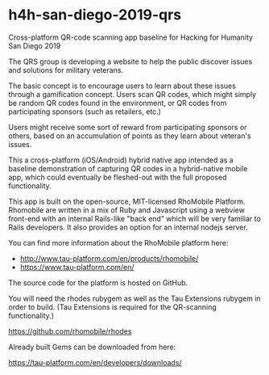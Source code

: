 # h4h-san-diego-2019-qrs
Cross-platform QR-code scanning app baseline for Hacking for Humanity San Diego 2019

The QRS group is developing a website to help the public discover issues and solutions
for military veterans. 

The basic concept is to encourage users to learn about these issues through a gamification
concept. Users scan QR codes, which might simply be random QR codes found in the environment,
or QR codes from participating sponsors (such as retailers, etc.) 

Users might receive some sort of reward from participating sponsors or others, based on
an accumulation of points as they learn about veteran's issues.

This a cross-platform (iOS/Android) hybrid native app intended as a baseline demonstration
of capturing QR codes in a hybrid-native mobile app, which could eventually be fleshed-out
with the full proposed functionality.

This app is built on the open-source, MIT-licensed RhoMobile Platform. Rhomobile are
written in a mix of Ruby and Javascript using a webview front-end with an internal Rails-like
"back end" which will be very familiar to Rails developers. It also provides an option
for an internal nodejs server.

You can find more information about the RhoMobile platform here:

- http://www.tau-platform.com/en/products/rhomobile/
- https://www.tau-platform.com/en/

The source code for the platform is hosted on GitHub.

You will need the rhodes rubygem as well as the Tau Extensions rubygem in order to build.
(Tau Extensions is required for the QR-scanning functionality.)

https://github.com/rhomobile/rhodes

Already built Gems can be downloaded from here:

https://tau-platform.com/en/developers/downloads/


